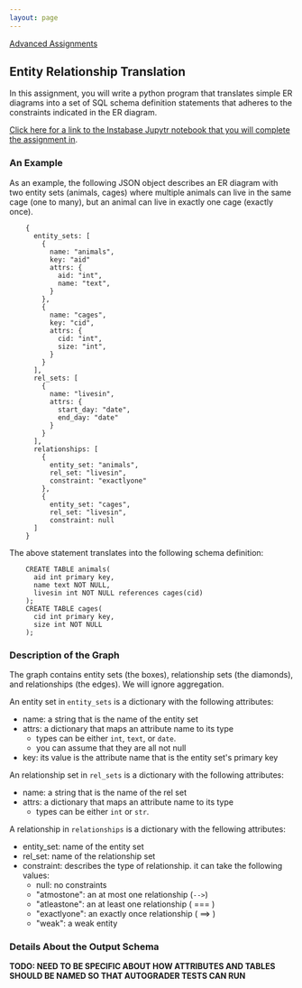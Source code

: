 ```yaml
---
layout: page
---
```


[Advanced Assignments](./)

## Entity Relationship Translation

In this assignment, you will write a python program that translates simple ER diagrams into a set of SQL schema definition statements that adheres to the constraints indicated in the ER diagram.  

[Click here for a link to the Instabase Jupytr notebook that you will complete the assignment in](#).


### An Example

As an example, the following JSON object describes an ER diagram with two entity sets (animals, cages) where multiple animals can live in the same cage (one to many), but an animal can live in exactly one cage (exactly once).


        {
          entity_sets: [
            {
              name: "animals",
              key: "aid"
              attrs: {
                aid: "int",
                name: "text",
              }
            },
            { 
              name: "cages",
              key: "cid",
              attrs: {
                cid: "int",
                size: "int",
              }
            }
          ],
          rel_sets: [
            {
              name: "livesin",
              attrs: {
                start_day: "date",
                end_day: "date"
              }
            }
          ],
          relationships: [
            {
              entity_set: "animals",
              rel_set: "livesin",
              constraint: "exactlyone"
            },
            {
              entity_set: "cages",
              rel_set: "livesin",
              constraint: null
          ]
        }


The above statement translates into the following schema definition:

        CREATE TABLE animals(
          aid int primary key,
          name text NOT NULL,
          livesin int NOT NULL references cages(cid)
        );
        CREATE TABLE cages(
          cid int primary key,
          size int NOT NULL
        );


### Description of the Graph

The graph contains entity sets (the boxes), relationship sets (the diamonds), and relationships (the edges).  We will ignore aggregation.  

An entity set in `entity_sets` is a dictionary with the following attributes:

* name: a string that is the name of the entity set
* attrs: a dictionary that maps an attribute name to its type
  * types can be either `int`, `text`, or `date`.
  * you can assume that they are all not null
* key: its value is the attribute name that is the entity set's primary key

An relationship set in `rel_sets` is a dictionary with the following attributes:

* name: a string that is the name of the rel set
* attrs: a dictionary that maps an attribute name to its type
  * types can be either `int` or `str`.

A relationship in `relationships` is a dictionary with the fellowing attributes:

* entity_set: name of the entity set
* rel_set: name of the relationship set
* constraint: describes the type of relationship.  it can take the following values:
  * null: no constraints
  * "atmostone": an at most one relationship (`-->`)
  * "atleastone": an at least one relationship ( === )
  * "exactlyone": an exactly once relationship ( ==> )
  * "weak": a weak entity 


### Details About the Output Schema

**TODO: NEED TO BE SPECIFIC ABOUT HOW ATTRIBUTES AND TABLES SHOULD BE NAMED SO THAT AUTOGRADER TESTS CAN RUN**


